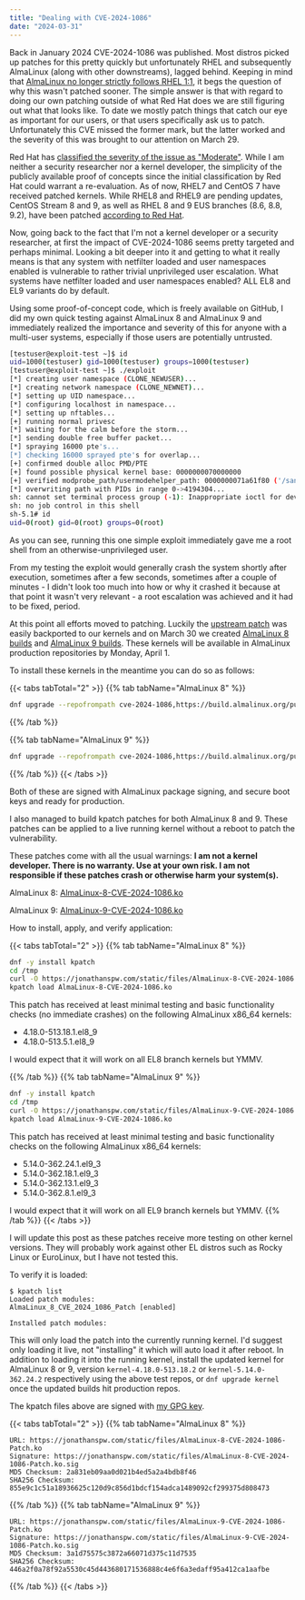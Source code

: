 ```yaml
---
title: "Dealing with CVE-2024-1086"
date: "2024-03-31"
---
```


Back in January 2024 CVE-2024-1086 was published.  Most distros picked up patches for this pretty quickly but unfortunately RHEL and subsequently AlmaLinux (along with other downstreams), lagged behind.  Keeping in mind that [AlmaLinux no longer strictly follows RHEL 1:1](https://almalinux.org/blog/future-of-almalinux/), it begs the question of why this wasn't patched sooner.  The simple answer is that with regard to doing our own patching outside of what Red Hat does we are still figuring out what that looks like.  To date we mostly patch things that catch our eye as important for our users, or that users specifically ask us to patch.  Unfortunately this CVE missed the former mark, but the latter worked and the severity of this was brought to our attention on March 29.

Red Hat has [classified the severity of the issue as "Moderate"](https://access.redhat.com/security/cve/CVE-2024-1086). While I am neither a security researcher nor a kernel developer, the simplicity of the publicly available proof of concepts since the initial classification by Red Hat could warrant a re-evaluation. As of now, RHEL7 and CentOS 7 have received patched kernels. While RHEL8 and RHEL9 are pending updates, CentOS Stream 8 and 9, as well as RHEL 8 and 9 EUS branches (8.6, 8.8, 9.2), have been patched [according to Red Hat](https://access.redhat.com/security/cve/CVE-2024-1086).

Now, going back to the fact that I'm not a kernel developer or a security researcher, at first the impact of CVE-2024-1086 seems pretty targeted and perhaps minimal.  Looking a bit deeper into it and getting to what it really means is that any system with netfilter loaded and user namespaces enabled is vulnerable to rather trivial unprivileged user escalation.  What systems have netfilter loaded and user namespaces enabled?  ALL EL8 and EL9 variants do by default. 

Using some proof-of-concept code, which is freely available on GitHub, I did my own quick testing against AlmaLinux 8 and AlmaLinux 9 and immediately realized the importance and severity of this for anyone with a multi-user systems, especially if those users are potentially untrusted.

```bash
[testuser@exploit-test ~]$ id
uid=1000(testuser) gid=1000(testuser) groups=1000(testuser)
[testuser@exploit-test ~]$ ./exploit
[*] creating user namespace (CLONE_NEWUSER)...
[*] creating network namespace (CLONE_NEWNET)...
[*] setting up UID namespace...
[*] configuring localhost in namespace...
[*] setting up nftables...
[+] running normal privesc
[*] waiting for the calm before the storm...
[*] sending double free buffer packet...
[*] spraying 16000 pte's...
[*] checking 16000 sprayed pte's for overlap...
[+] confirmed double alloc PMD/PTE
[+] found possible physical kernel base: 0000000070000000
[+] verified modprobe_path/usermodehelper_path: 0000000071a61f80 ('/sanitycheck')...
[*] overwriting path with PIDs in range 0->4194304...
sh: cannot set terminal process group (-1): Inappropriate ioctl for device
sh: no job control in this shell
sh-5.1# id
uid=0(root) gid=0(root) groups=0(root)
```

As you can see, running this one simple exploit immediately gave me a root shell from an otherwise-unprivileged user.

From my testing the exploit would generally crash the system shortly after execution, sometimes after a few seconds, sometimes after a couple of minutes - I didn't look too much into how or why it crashed it because at that point it wasn't very relevant - a root escalation was achieved and it had to be fixed, period.

At this point all efforts moved to patching.  Luckily the [upstream patch](https://git.kernel.org/pub/scm/linux/kernel/git/torvalds/linux.git/commit/?id=f342de4e2f33e0e39165d8639387aa6c19dff660) was easily backported to our kernels and on March 30 we created [AlmaLinux 8 builds](https://build.almalinux.org/build/8987) and [AlmaLinux 9 builds](https://build.almalinux.org/build/8923).  These kernels will be available in AlmaLinux production repositories by Monday, April 1.

To install these kernels in the meantime you can do so as follows:

{{< tabs tabTotal="2" >}}
{{% tab tabName="AlmaLinux 8" %}}
```bash
dnf upgrade --repofrompath cve-2024-1086,https://build.almalinux.org/pulp/content/builds/AlmaLinux-8-$(arch)-8987-br
```
{{% /tab %}}

{{% tab tabName="AlmaLinux 9" %}}
```bash
dnf upgrade --repofrompath cve-2024-1086,https://build.almalinux.org/pulp/content/builds/AlmaLinux-9-$(arch)-8923-br/
```
{{% /tab %}}
{{< /tabs >}}

Both of these are signed with AlmaLinux package signing, and secure boot keys and ready for production.

I also managed to build kpatch patches for both AlmaLinux 8 and 9.  These patches can be applied to a live running kernel without a reboot to patch the vulnerability.

These patches come with all the usual warnings: **I am not a kernel developer. There is no warranty.  Use at your own risk.  I am not responsible if these patches crash or otherwise harm your system(s).**

AlmaLinux 8: [AlmaLinux-8-CVE-2024-1086.ko](/files/AlmaLinux-8-CVE-2024-1086.ko)

AlmaLinux 9: [AlmaLinux-9-CVE-2024-1086.ko](/files/AlmaLinux-9-CVE-2024-1086.ko)

How to install, apply, and verify application:

{{< tabs tabTotal="2" >}}
{{% tab tabName="AlmaLinux 8" %}}
```bash
dnf -y install kpatch
cd /tmp
curl -O https://jonathanspw.com/static/files/AlmaLinux-8-CVE-2024-1086.ko
kpatch load AlmaLinux-8-CVE-2024-1086.ko
```

This patch has received at least minimal testing and basic functionality checks (no immediate crashes) on the following AlmaLinux x86_64 kernels:

* 4.18.0-513.18.1.el8_9
* 4.18.0-513.5.1.el8_9

I would expect that it will work on all EL8 branch kernels but YMMV.

{{% /tab %}}
{{% tab tabName="AlmaLinux 9" %}}
```bash
dnf -y install kpatch
cd /tmp
curl -O https://jonathanspw.com/static/files/AlmaLinux-9-CVE-2024-1086.ko
kpatch load AlmaLinux-9-CVE-2024-1086.ko
```

This patch has received at least minimal testing and basic functionality checks on the following AlmaLinux x86_64 kernels:

* 5.14.0-362.24.1.el9_3
* 5.14.0-362.18.1.el9_3
* 5.14.0-362.13.1.el9_3
* 5.14.0-362.8.1.el9_3

I would expect that it will work on all EL9 branch kernels but YMMV.
{{% /tab %}}
{{< /tabs >}}

I will update this post as these patches receive more testing on other kernel versions.  They will probably work against other EL distros such as Rocky Linux or EuroLinux, but I have not tested this.

To verify it is loaded:
```
$ kpatch list
Loaded patch modules:
AlmaLinux_8_CVE_2024_1086_Patch [enabled]

Installed patch modules:
```

This will only load the patch into the currently running kernel.  I'd suggest only loading it live, not "installing" it which will auto load it after reboot.  In addition to loading it into the running kernel, install the updated kernel for AlmaLinux 8 or 9, version `kernel-4.18.0-513.18.2` or `kernel-5.14.0-362.24.2` respectively using the above test repos, or `dnf upgrade kernel` once the updated builds hit production repos.

The kpatch files above are signed with [my GPG key](/gpg-key).

{{< tabs tabTotal="2" >}}
{{% tab tabName="AlmaLinux 8" %}}
```text
URL: https://jonathanspw.com/static/files/AlmaLinux-8-CVE-2024-1086-Patch.ko
Signature: https://jonathanspw.com/static/files/AlmaLinux-8-CVE-2024-1086-Patch.ko.sig
MD5 Checksum: 2a831eb09aa0d021b4ed5a2a4bdb8f46
SHA256 Checksum: 855e9c1c51a18936625c120d9c856d1bdcf154adca1489092cf299375d808473
```
{{% /tab %}}
{{% tab tabName="AlmaLinux 9" %}}
```text
URL: https://jonathanspw.com/static/files/AlmaLinux-9-CVE-2024-1086-Patch.ko
Signature: https://jonathanspw.com/static/files/AlmaLinux-9-CVE-2024-1086-Patch.ko.sig
MD5 Checksum: 3a1d75575c3872a66071d375c11d7535
SHA256 Checksum: 446a2f0a78f92a5530c45d443680171536888c4e6f6a3edaff95a412ca1aafbe
```
{{% /tab %}}
{{< /tabs >}}
